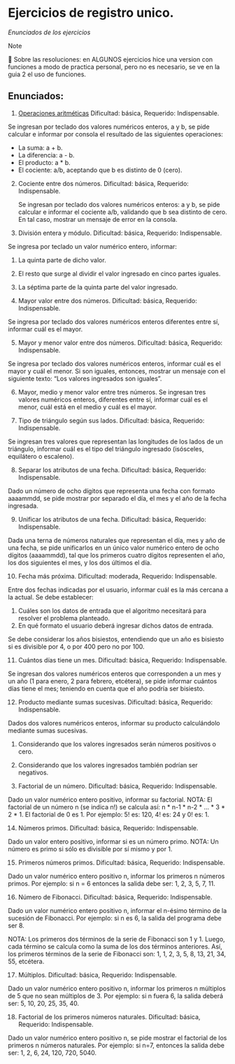 # Ejercicios de registro unico.
*Enunciados de los ejercicios*

> [!NOTE]
:cherry_blossom: Sobre las resoluciones: en ALGUNOS ejercicios hice una version con funciones a modo de practica personal, pero no es necesario, se ve en la guia 2 el uso de funciones.

## Enunciados:
1.  [Operaciones aritméticas](EjerciciosDeRegistroUnico/Eje1.cpp)
  Dificultad: básica, Requerido: Indispensable.

  Se ingresan por teclado dos valores numéricos enteros, a y b, se pide calcular e informar por consola el resultado de las siguientes operaciones:
  - La suma: a + b.
  - La diferencia: a - b.
  - El producto: a * b.
  - El cociente: a/b, aceptando que b es distinto de 0 (cero).

2. Cociente entre dos números.
   Dificultad: básica, Requerido: Indispensable.
   
   Se ingresan por teclado dos valores numéricos enteros: a y b, se pide calcular e informar el cociente a/b, validando que b sea distinto de cero. En tal caso, mostrar    un mensaje de error en la consola.

3. División entera y módulo.
Dificultad: básica, Requerido: Indispensable.

Se ingresa por teclado un valor numérico entero, informar:
1. La quinta parte de dicho valor. 
2. El resto que surge al dividir el valor ingresado en cinco partes iguales.
3. La séptima parte de la quinta parte del valor ingresado.

4. Mayor valor entre dos números.
Dificultad: básica, Requerido: Indispensable.

Se ingresa por teclado dos valores numéricos enteros diferentes entre sí, informar cuál es el mayor.

5. Mayor y menor valor entre dos números.
Dificultad: básica, Requerido: Indispensable.

Se ingresa por teclado dos valores numéricos enteros, informar cuál es el mayor y cuál el menor. Si son iguales, entonces, mostrar un mensaje con el siguiente texto:
“Los valores ingresados son iguales”.

6. Mayor, medio y menor valor entre tres números.
Se ingresan tres valores numéricos enteros, diferentes entre sí, informar cuál es el menor, cuál está en el medio y cuál es el mayor.

7. Tipo de triángulo según sus lados.
Dificultad: básica, Requerido: Indispensable.

Se ingresan tres valores que representan las longitudes de los lados de un triángulo, informar cuál es el tipo del triángulo ingresado (isósceles, equilátero o escaleno).

8. Separar los atributos de una fecha.
Dificultad: básica, Requerido: Indispensable.

Dado un número de ocho dígitos que representa una fecha con formato aaaammdd, se pide mostrar por separado el día, el mes y el año de la fecha ingresada.

9. Unificar los atributos de una fecha.
Dificultad: básica, Requerido: Indispensable.

Dada una terna de números naturales que representan el día, mes y año de una fecha, se pide unificarlos en un único valor numérico entero de ocho dígitos (aaaammdd), tal que los primeros cuatro dígitos representen el año, los dos siguientes el mes, y los dos últimos el día.

10. Fecha más próxima.
Dificultad: moderada, Requerido: Indispensable.

Entre dos fechas indicadas por el usuario, informar cuál es la más cercana a la actual.
Se debe establecer:
1. Cuáles son los datos de entrada que el algoritmo necesitará para resolver el problema planteado.
2. En qué formato el usuario deberá ingresar dichos datos de entrada.

Se debe considerar los años bisiestos, entendiendo que un año es bisiesto si es divisible por 4, o por 400 pero no por 100.

11. Cuántos días tiene un mes.
Dificultad: básica, Requerido: Indispensable.

Se ingresan dos valores numéricos enteros que corresponden a un mes y un año (1 para enero, 2 para febrero, etcétera), se pide informar cuántos días tiene el mes; teniendo en cuenta que el año podría ser bisiesto.

12. Producto mediante sumas sucesivas.
Dificultad: básica, Requerido: Indispensable.

Dados dos valores numéricos enteros, informar su producto calculándolo mediante sumas sucesivas.
1. Considerando que los valores ingresados serán números positivos o cero.
2. Considerando que los valores ingresados también podrían ser negativos.

13. Factorial de un número.
Dificultad: básica, Requerido: Indispensable.

Dado un valor numérico entero positivo, informar su factorial.
NOTA: El factorial de un número n (se indica n!) se calcula así: n * n-1 * n-2 * ... * 3 * 2 * 1. El factorial de 0 es 1. Por ejemplo: 5! es: 120, 4! es: 24 y 0! es: 1.

14. Números primos.
Dificultad: básica, Requerido: Indispensable.

Dado un valor entero positivo, informar si es un número primo.
NOTA: Un número es primo si sólo es divisible por sí mismo y por 1.

15. Primeros números primos.
Dificultad: básica, Requerido: Indispensable.

Dado un valor numérico entero positivo n, informar los primeros n números primos.
Por ejemplo: si n = 6 entonces la salida debe ser: 1, 2, 3, 5, 7, 11.

16. Número de Fibonacci.
Dificultad: básica, Requerido: Indispensable.

Dado un valor numérico entero positivo n, informar el n-ésimo término de la sucesión de Fibonacci. Por ejemplo: si n es 6, la salida del programa debe ser 8.

NOTA: Los primeros dos términos de la serie de Fibonacci son 1 y 1. Luego, cada término se calcula como la suma de los dos términos anteriores. Así, los primeros términos de la serie de Fibonacci son: 1, 1, 2, 3, 5, 8, 13, 21, 34, 55, etcétera.

17. Múltiplos.
Dificultad: básica, Requerido: Indispensable.

Dado un valor numérico entero positivo n, informar los primeros n múltiplos de 5 que no sean múltiplos de 3.
Por ejemplo: si n fuera 6, la salida deberá ser: 5, 10, 20, 25, 35, 40.

18. Factorial de los primeros números naturales.
Dificultad: básica, Requerido: Indispensable.

Dado un valor numérico entero positivo n, se pide mostrar el factorial de los primeros n números naturales.
Por ejemplo: si n=7, entonces la salida debe ser: 1, 2, 6, 24, 120, 720, 5040.

